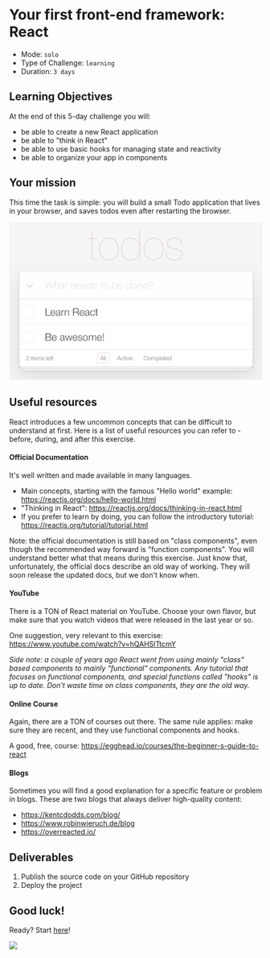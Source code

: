 # Your first front-end framework: React

- Mode: `solo`
- Type of Challenge: `learning`
- Duration: `3 days`

## Learning Objectives

At the end of this 5-day challenge you will:

- be able to create a new React application
- be able to "think in React"
- be able to use basic hooks for managing state and reactivity
- be able to organize your app in components

## Your mission

This time the task is simple: you will build a small Todo application that lives in your browser, and saves todos even after restarting the browser.

![](images/todos.png)

## Useful resources

React introduces a few uncommon concepts that can be difficult to understand at first. Here is a list of useful resources you can refer to - before, during, and after this exercise.

#### Official Documentation

It's well written and made available in many languages.

- Main concepts, starting with the famous "Hello world" example: https://reactjs.org/docs/hello-world.html
- "Thinking in React": https://reactjs.org/docs/thinking-in-react.html
- If you prefer to learn by doing, you can follow the introductory tutorial: https://reactjs.org/tutorial/tutorial.html

Note: the official documentation is still based on "class components", even though the recommended way forward is "function components". You will understand better what that means during this exercise. Just know that, unfortunately, the official docs describe an old way of working. They will soon release the updated docs, but we don't know when.

#### YouTube

There is a TON of React material on YouTube. Choose your own flavor, but make sure that you watch videos that were released in the last year or so.

One suggestion, very relevant to this exercise: https://www.youtube.com/watch?v=hQAHSlTtcmY

_Side note: a couple of years ago React went from using mainly "class" based components to mainly "functional" components. Any tutorial that focuses on functional components, and special functions called "hooks" is up to date. Don't waste time on class components, they are the old way._

#### Online Course

Again, there are a TON of courses out there. The same rule applies: make sure they are recent, and they use functional components and hooks.

A good, free, course: https://egghead.io/courses/the-beginner-s-guide-to-react

#### Blogs

Sometimes you will find a good explanation for a specific feature or problem in blogs. These are two blogs that always deliver high-quality content:

- https://kentcdodds.com/blog/
- https://www.robinwieruch.de/blog
- https://overreacted.io/

## Deliverables

1. Publish the source code on your GitHub repository
2. Deploy the project

## Good luck!

Ready? Start [here](0.The-Basics/README.md)!

![](images/todo.gif)
